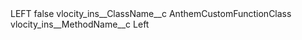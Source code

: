 <?xml version="1.0" encoding="UTF-8"?>
<CustomMetadata xmlns="http://soap.sforce.com/2006/04/metadata" xmlns:xsi="http://www.w3.org/2001/XMLSchema-instance" xmlns:xsd="http://www.w3.org/2001/XMLSchema">
    <label>LEFT</label>
    <protected>false</protected>
    <values>
        <field>vlocity_ins__ClassName__c</field>
        <value xsi:type="xsd:string">AnthemCustomFunctionClass</value>
    </values>
    <values>
        <field>vlocity_ins__MethodName__c</field>
        <value xsi:type="xsd:string">Left</value>
    </values>
</CustomMetadata>

